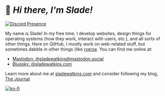 # :wave: *Hi there, I'm Slade!*

[![Discord Presence](https://lanyard.cnrad.dev/api/701886841275547658)](https://discord.com/users/701886841275547658)  

My name is Slade! In my free time, I develop websites, design things for operating systems (how they work, interact with users, etc.), and all sorts of other things. Here on GitHub, I mostly work on web-related stuff, but sometimes dabble in other things (like [rverse](https://github.com/rverseteam). You can find me online at:
  - [Mastodon: @sladewatkins@mastodon.social](https://mastodon.social/@sladewatkins)
  - [Bluesky: @sladewatkins.com](https://bsky.app/profile/sladewatkins.com)

Learn more about me at [sladewatkins.com](https://www.sladewatkins.com) and consider following my blog, [The Journal](https://blogs.sladewatkins.com/journal/).

[![ko-fi](https://ko-fi.com/img/githubbutton_sm.svg)](https://ko-fi.com/O4O34KS9A)  
